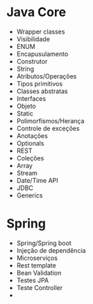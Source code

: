 # Java Core
- Wrapper classes
- Visibilidade
- ENUM
- Encapusulamento
- Construtor
- String
- Atributos/Operações
- Tipos primitivos
- Classes abstratas
- Interfaces
- Objeto 
- Static
- Polimorfismos/Herança
- Controle de exceções
- Anotações
- Optionals
- REST 
- Coleções
- Array
- Stream
- Date/Time API
- JDBC
- Generics

# Spring
- Spring/Spring boot
- Injeção de dependência
- Microserviços
- Rest template
- Bean Validation
- Testes JPA
- Teste Controller
- 
